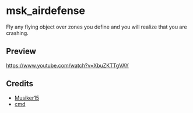 # msk_airdefense
Fly any flying object over zones you define and you will realize that you are crashing. 

## Preview
https://www.youtube.com/watch?v=XbuZKTTgVAY

## Credits
* [Musiker15](https://github.com/Musiker15)
* [cmd](https://github.com/msk-cmd)